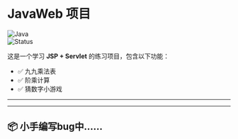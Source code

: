 # JavaWeb 项目

![Java](https://img.shields.io/badge/Java-8-blue)  
![Status](https://img.shields.io/badge/status-active-brightgreen)

这是一个学习 **JSP + Servlet** 的练习项目，包含以下功能：
- ✅ 九九乘法表
- ✅ 阶乘计算
- ✅ 猜数字小游戏

---


---

## 📦 小手编写bug中……
